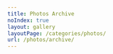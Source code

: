 ```yaml
---
title: Photos Archive
noIndex: true
layout: gallery
layoutPage: /categories/photos/
url: /photos/archive/
---
```

